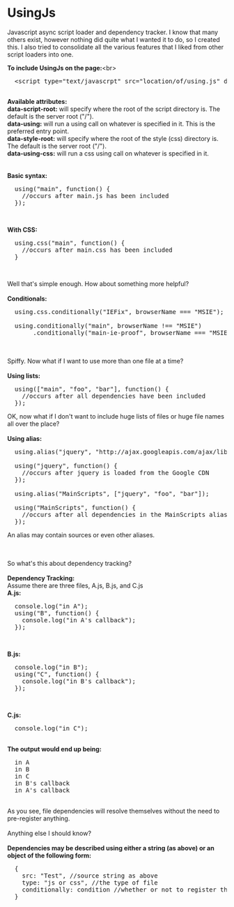 UsingJs
=======

Javascript async script loader and dependency tracker. I know that many others exist, 
however nothing did quite what I wanted it to do, so I created this. I also tried to 
consolidate all the various features that I liked from other script loaders into one.

<b>To include UsingJs on the page:</b><br\>

<pre>
  &lt;script type="text/javascrpt" src="location/of/using.js" data-script-root="/script/root" data-using="'main'"&gt;&lt;/script&gt;<br/>
</pre>
<b>Available attributes: </b><br/>
<b>data-script-root:</b> will specify where the root of the script directory is. The default is the server root ("/").<br/>
<b>data-using:</b> will run a using call on whatever is specified in it. This is the preferred entry point. <br/>
<b>data-style-root:</b> will specify where the root of the style (css) directory is. The default is the server root ("/").<br/>
<b>data-using-css:</b> will run a css using call on whatever is specified in it.<br/>
<br/><br/>
<b>Basic syntax:</b>
<pre>
  using("main", function() {
    //occurs after main.js has been included
  });
</pre><br/>
<b>With CSS:</b>
<pre>
  using.css("main", function() {
    //occurs after main.css has been included
  }
</pre>
<br/>

Well that's simple enough. How about something more helpful?<br/>
<br/>
<b>Conditionals:</b>
<pre>
  using.css.conditionally("IEFix", browserName === "MSIE");

  using.conditionally("main", browserName !== "MSIE")
       .conditionally("main-ie-proof", browserName === "MSIE");
</pre>
     
<br/><br/>
Spiffy. Now what if I want to use more than one file at a time?<br/>
<br/>
<b>Using lists:</b>
<pre>
  using(["main", "foo", "bar"], function() {
    //occurs after all dependencies have been included
  });
</pre>

OK, now what if I don't want to include huge lists of files or huge file names all over the place?<br/>
<br/>
<b>Using alias:</b>
<pre>
  using.alias("jquery", "http://ajax.googleapis.com/ajax/libs/jquery/1.10.2/jquery.min.js");

  using("jquery", function() {
    //occurs after jquery is loaded from the Google CDN
  });

  using.alias("MainScripts", ["jquery", "foo", "bar"]);

  using("MainScripts", function() {
    //occurs after all dependencies in the MainScripts alias are loaded
  });
</pre>
An alias may contain sources or even other aliases.

<br/><br/>
So what's this about dependency tracking?<br/>
<br/>
<b>Dependency Tracking:</b><br/>
Assume there are three files, A.js, B.js, and C.js<br/>
<b>A.js:</b>
<pre>
  console.log("in A");
  using("B", function() {
    console.log("in A's callback");
  });
</pre>
<br/>

<b>B.js:</b>
<pre>
  console.log("in B");
  using("C", function() {
    console.log("in B's callback");
  });
</pre>
<br/>

<b>C.js:</b>
<pre>
  console.log("in C");
</pre>
<br/>
<b>The output would end up being:</b>
<pre>
  in A
  in B
  in C
  in B's callback
  in A's callback
</pre>
<br/>
As you see, file dependencies will resolve themselves without the need to pre-register anything.
<br/><br/>
Anything else I should know?<br/>
<br/>
<b>Dependencies may be described using either a string (as above) or an object of the following form:</b>
<pre>
  {
    src: "Test", //source string as above                                 (string, required)
    type: "js or css", //the type of file                                 (string, optional)
    conditionally: condition //whether or not to register this dependency (boolean, optional)
  }
</pre>
